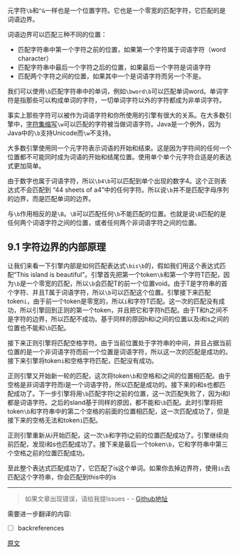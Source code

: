 元字符`\b`和`^&`一样也是一个位置字符。它也是一个零宽的匹配字符，它匹配的是词语边界。

词语边界可以匹配三种不同的位置：
- 匹配字符串中第一个字符之前的位置，如果第一个字符属于词语字符（word character）
- 匹配字符串中最后一个字符之后的位置，如果最后一个字符是词语字符
- 匹配两个字符之间的位置，如果其中一个是词语字符而另一个不是。

我们可以使用`\b`匹配字符串中的单词，例如`\bword\b`可以匹配单词word。单词字符是指那些可以构成单词的字符，一切单词字符以外的字符都成为非单词字符。

事实上那些字符可以被作为词语字符和你所使用的引擎有很大的关系。在大多数引擎中，[字符集缩写](./字符集缩写.md)`\w`可以匹配的字符被当做词语字符。Java是一个例外，因为Java中的`\b`支持Unicode而`\w`不支持。

大多数引擎使用同一个元字符表示词语的开始和结束。这是因为字符间的任何一个位置都不可能同时成为词语的开始和结尾位置。使用单个单个元字符合适是的表达式更加简单。

由于数字也属于词语字符，所以`\b4\b`可以匹配到单个出现的数字4。这个正则表达式不会匹配到 “44 sheets of a4”中的任何字符。所以说`\b`并不是匹配字母序列的边界，而是匹配单词的边界。

与`\b`作用相反的是`\B`。`\B`可以匹配任何`\b`不能匹配的位置。也就是说`\B`匹配的是任何两个词语字符之间的位置，或者任何两个非词语字符之间的位置。

## 9.1 字符边界的内部原理

让我们来看一下引擎内部是如何匹配表达式`\bis\b`的，假如我们用这个表达式匹配“This island is beautiful”。引擎首先把第一个token`\b`和第一个字符T匹配，因为`\b`是一个零宽的匹配，所以`\b`会匹配T的前一个位置void。由于T是字符串的首个字符、并且T属于词语字符，所以`\b`可以匹配这个位置。引擎接下来匹配token`i`，由于前一个token是零宽的，所以`i`和字符T匹配。这一次的匹配没有成功，所以引擎回到正则的第一个token，并且把它和字符h匹配。由于T和h之间不是字符的边界，所以匹配不成功。基于同样的原因h和i之间的位置以及i和s之间的位置也不能和`\b`匹配。

接下来正则引擎将匹配空格字符。由于当前位置处于字符串的中间，并且占据当前位置的是一个非词语字符而前一个位置是词语字符，所以这一次的匹配是成功的。接下来引擎将token`i`和空格字符匹配，匹配没有成功。

正则引擎又开始新一轮的匹配，这次将token`\b`和空格和i之间的位置相匹配。由于空格是非词语字符而i是一个词语字符，所以匹配是成功的。接下来的i和s也都匹配成功了。下一步引擎将用`\b`匹配字符l之前的位置，这一次匹配失败了，因为i和l都是词语字符。之后的sland基于同样的原因，都不能和`\b`匹配。此时引擎将把token`\b`和字符串中的第二个空格的前面的位置相匹配，这一次匹配成功了，但是接下来的空格无法和token`i`匹配。

正则引擎重新从i开始匹配，这一次`\b`和字符i之前的位置匹配成功了。引擎继续向前匹配，发现i和s也匹配成功了。接下来是最后一个token`\b`，它和字符串中第三个空格之前的位置匹配成功。

至此整个表达式匹配成功了，它匹配了is这个单词。如果你去掉边界符，使用`is`去匹配这个字符串，你会匹配到this中的is

---

> 如果文章出现错误，请给我提Issues - -
[Github地址](https://github.com/SBDavid/How-a-Regex-Engine-Works-Internally)

需要进一步翻译的内容: 
- [ ] backreferences

[原文](https://www.regular-expressions.info/wordboundaries.html)